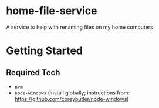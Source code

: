 # home-file-service
A service to help with renaming files on my home computers

# Getting Started

## Required Tech

- `nvm`
- `node-windows`  (install globally; instructions from: https://github.com/coreybutler/node-windows)




